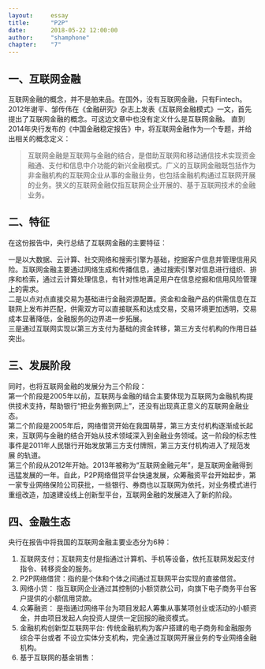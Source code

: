 ```yaml
---
layout: 	essay
title: 		"P2P"
date: 		2018-05-22 12:00:00
author: 	"shamphone"
chapter:	"7"
---
```


## 一、互联网金融

互联网金融的概念，并不是舶来品。在国外，没有互联网金融，只有Fintech。2012年谢平、邹传伟在《金融研究》杂志上发表《互联网金融模式》一文，首先提出了互联网金融的概念。可这边文章中也没有定义什么是互联网金融。 直到2014年央行发布的《中国金融稳定报告》中，将互联网金融作为一个专题，并给出相关的概念定义：
> 互联网金融是互联网与金融的结合，是借助互联网和移动通信技术实现资金融通、支付和信息中介功能的新兴金融模式。广义的互联网金融既包括作为非金融机构的互联网企业从事的金融业务，也包括金融机构通过互联网开展的业务。狭义的互联网金融仅指互联网企业开展的、基于互联网技术的金融业务。  



## 二、特征

在这份报告中，央行总结了互联网金融的主要特征：

一是以大数据、云计算、社交网络和搜索引擎为基础，挖掘客户信息并管理信用风险。互联网金融主要通过网络生成和传播信息，通过搜索引擎对信息进行组织、排序和检索，通过云计算处理信息，有针对性地满足用户在信息挖掘和信用风险管理上的需求。  
二是以点对点直接交易为基础进行金融资源配置。资金和金融产品的供需信息在互联网上发布并匹配，供需双方可以直接联系和达成交易，交易环境更加透明，交易成本显著降低，金融服务的边界进一步拓展。  
三是通过互联网实现以第三方支付为基础的资金转移，第三方支付机构的作用日益突出。  


## 三、发展阶段

同时，也将互联网金融的发展分为三个阶段：  
第一个阶段是2005年以前，互联网与金融的结合主要体现为互联网为金融机构提供技术支持，帮助银行“把业务搬到网上”，还没有出现真正意义的互联网金融业态。  
第二个阶段是2005年后，网络借贷开始在我国萌芽，第三方支付机构逐渐成长起来，互联网与金融的结合开始从技术领域深入到金融业务领域。这一阶段的标志性事件是2011年人民银行开始发放第三方支付牌照，第三方支付机构进入了规范发展
的轨道。  
第三个阶段从2012年开始。2013年被称为“互联网金融元年”，是互联网金融得到迅猛发展的一年。自此，P2P网络借贷平台快速发展，众筹融资平台开始起步，第一家专业网络保险公司获批，一些银行、券商也以互联网为依托，对业务模式进行重组改造，加速建设线上创新型平台，互联网金融的发展进入了新的阶段。  


## 四、金融生态

央行在报告中将我国的互联网金融主要业态分为6种：
1. 互联网支付；互联网支付是指通过计算机、手机等设备，依托互联网发起支付指令、转移资金的服务。 
2. P2P网络借贷：指的是个体和个体之间通过互联网平台实现的直接借贷。
3. 网络小贷： 指互联网企业通过其控制的小额贷款公司，向旗下电子商务平台客户提供的小额信用贷款。
4. 众筹融资： 是指通过网络平台为项目发起人筹集从事某项创业或活动的小额资金，并由项目发起人向投资人提供一定回报的融资模式。
5. 金融机构创新型互联网平台: 传统金融机构为客户搭建的电子商务和金融服务综合平台或者 不设立实体分支机构，完全通过互联网开展业务的专业网络金融机构。
6. 基于互联网的基金销售： 



